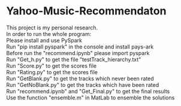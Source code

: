 # Yahoo-Music-Recommendaton
This project is my personal research.  
In order to run the whole program:  
Please install and use PySpark  
Run "pip install pyspark" in the console and install pays-ark  
Before run the "recommend.ipynb" please import pyspark  
Run "Get_h.py" to get the file "testTrack_hierarchy.txt"  
Run "Score.py" to get the scores file  
Run "Rating.py" to get the scores file  
Run "GetBlank.py" to get the tracks which never been rated  
Run "GetNoBlank.py" to get the tracks which have been rated  
Run "recommend.ipynb" and "Get_Final.py" to get the final results  
Use the function "ensemble.m" in MatLab to ensemble the solutions
